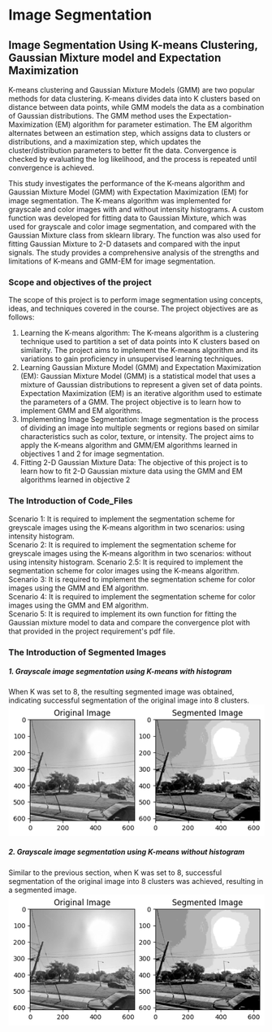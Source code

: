 # Image Segmentation 
## Image Segmentation Using K-means Clustering, Gaussian Mixture model and Expectation Maximization
K-means clustering and Gaussian Mixture Models (GMM) are two popular methods for data clustering. K-means divides data into K clusters based on distance between data points, while GMM models the data as a combination of Gaussian distributions. The GMM method uses the Expectation-Maximization (EM) algorithm for parameter estimation. The EM algorithm alternates between an estimation step, which assigns data to clusters or distributions, and a maximization step, which updates the cluster/distribution parameters to better fit the data. Convergence is checked by evaluating the log likelihood, and the process is repeated until convergence is achieved. 

This study investigates the performance of the K-means algorithm and Gaussian Mixture Model (GMM) with Expectation Maximization (EM) for image segmentation. The K-means 
algorithm was implemented for grayscale and color images with and without intensity histograms. A custom function was developed for fitting data to Gaussian Mixture, which was used for grayscale and color image segmentation, and compared with the Gaussian Mixture class from sklearn library. The function was also used for fitting Gaussian Mixture to 2-D datasets and compared with the input signals. The study provides a comprehensive analysis of the strengths and limitations of K-means and GMM-EM for image segmentation.

### Scope and objectives of the project
The scope of this project is to perform image segmentation using concepts, ideas, and 
techniques covered in the course. The project objectives are as follows:
1) Learning the K-means algorithm: The K-means algorithm is a clustering technique used to 
partition a set of data points into K clusters based on similarity. The project aims to implement 
the K-means algorithm and its variations to gain proficiency in unsupervised learning 
techniques.
2) Learning Gaussian Mixture Model (GMM) and Expectation Maximization (EM): Gaussian 
Mixture Model (GMM) is a statistical model that uses a mixture of Gaussian distributions to 
represent a given set of data points. Expectation Maximization (EM) is an iterative algorithm 
used to estimate the parameters of a GMM. The project objective is to learn how to implement 
GMM and EM algorithms.
3) Implementing Image Segmentation: Image segmentation is the process of dividing an image 
into multiple segments or regions based on similar characteristics such as color, texture, or 
intensity. The project aims to apply the K-means algorithm and GMM/EM algorithms learned 
in objectives 1 and 2 for image segmentation.
4) Fitting 2-D Gaussian Mixture Data: The objective of this project is to learn how to fit 2-D 
Gaussian mixture data using the GMM and EM algorithms learned in objective 2

### The Introduction of Code_Files
  Scenario 1: It is required to implement the segmentation scheme for greyscale images using the K-means algorithm in two scenarios: using intensity histogram.  
  Scenario 2: It is required to implement the segmentation scheme for greyscale images using the K-means algorithm in two scenarios: without using intensity histogram. 
  Scenario 2.5: It is required to implement the segmentation scheme for color images using the K-means algorithm.  
  Scenario 3: It is required to implement the segmentation scheme for color images using the GMM and EM algorithm.  
  Scenario 4: It is required to implement the segmentation scheme for color images using the GMM and EM algorithm.  
  Scenario 5: It is required to implement its own function for fitting the Gaussian mixture model to data and compare the convergence plot with that provided in the project requirement's pdf file.
 

### The Introduction of Segmented Images
##### 1. Grayscale image segmentation using K-means with histogram
When K was set to 8, the resulting segmented image was obtained, indicating successful segmentation of the original image into 8 clusters.
![image](https://github.com/Chin-Sun/Image-Segmentation/blob/fdad1b86d18377c13c758a8e05829c8cef6727af/Segmented%20Images/Scenario1/output.png)
##### 2. Grayscale image segmentation using K-means without histogram
Similar to the previous section, when K was set to 8, successful segmentation of the original image into 8 clusters was achieved, resulting in a segmented image.   
![image](https://github.com/Chin-Sun/Image-Segmentation/blob/fdad1b86d18377c13c758a8e05829c8cef6727af/Segmented%20Images/Scenario1/output.png)
